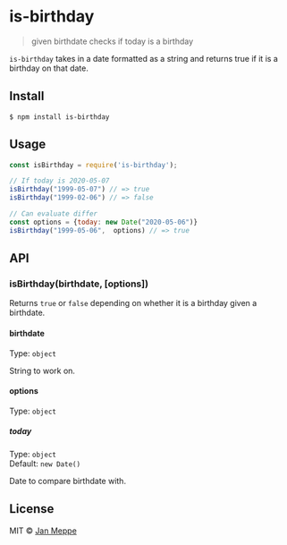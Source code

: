 # is-birthday

> given birthdate checks if today is a birthday

`is-birthday` takes in a date formatted as a string and returns true if it is a birthday on that date.

## Install

```
$ npm install is-birthday
```

## Usage

```js
const isBirthday = require('is-birthday');

// If today is 2020-05-07
isBirthday("1999-05-07") // => true
isBirthday("1999-02-06") // => false

// Can evaluate differ
const options = {today: new Date("2020-05-06")}
isBirthday("1999-05-06",  options) // => true
```

## API

### isBirthday(birthdate, [options])

Returns `true` or `false` depending on whether it is a birthday given a birthdate. 

#### birthdate

Type: `object`

String to work on.

#### options

Type: `object`

##### today

Type: `object`<br>
Default: `new Date()`

Date to compare birthdate with. 

## License

MIT © [Jan Meppe](https://janmeppe.com)